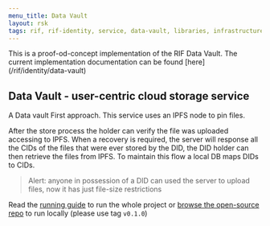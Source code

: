 ```yaml
---
menu_title: Data Vault
layout: rsk
tags: rif, rif-identity, service, data-vault, libraries, infrastructure, mobile, protocols, mvp, design, rbtc, defi, decentralized, quick-start, guides, tutorial, networks, dapps, tools, rootstock, rsk, ethereum, smart-contracts, install, get-started, how-to, mainnet, testnet, contracts, wallets, web3, crypto
---
```


<div class="alert alert-danger">
  This is a proof-od-concept implementation of the RIF Data Vault. The current implementation documentation can be found [here](/rif/identity/data-vault)
</div>

## Data Vault - user-centric cloud storage service

A Data vault First approach. This service uses an IPFS node to pin files.

After the store process the holder can verify the file was uploaded accessing to IPFS. When a recovery is required, the server will response all the CIDs of the files that were ever stored by the DID, the DID holder can then retrieve the files from IPFS. To maintain this flow a local DB maps DIDs to CIDs.

> Alert: anyone in possession of a DID can used the server to upload files, now it has just file-size restrictions

Read the [running guide](../../run) to run the whole project or [browse the open-source repo](https://github.com/rsksmart/rif-identity-services/tree/v0.1.0/services/data-vault) to run locally (please use tag `v0.1.0`)
